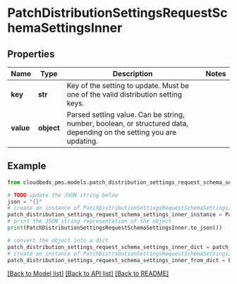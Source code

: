# PatchDistributionSettingsRequestSchemaSettingsInner


## Properties

Name | Type | Description | Notes
------------ | ------------- | ------------- | -------------
**key** | **str** | Key of the setting to update. Must be one of the valid distribution setting keys. | 
**value** | **object** | Parsed setting value. Can be string, number, boolean, or structured data, depending on the setting you are updating. | 

## Example

```python
from cloudbeds_pms.models.patch_distribution_settings_request_schema_settings_inner import PatchDistributionSettingsRequestSchemaSettingsInner

# TODO update the JSON string below
json = "{}"
# create an instance of PatchDistributionSettingsRequestSchemaSettingsInner from a JSON string
patch_distribution_settings_request_schema_settings_inner_instance = PatchDistributionSettingsRequestSchemaSettingsInner.from_json(json)
# print the JSON string representation of the object
print(PatchDistributionSettingsRequestSchemaSettingsInner.to_json())

# convert the object into a dict
patch_distribution_settings_request_schema_settings_inner_dict = patch_distribution_settings_request_schema_settings_inner_instance.to_dict()
# create an instance of PatchDistributionSettingsRequestSchemaSettingsInner from a dict
patch_distribution_settings_request_schema_settings_inner_from_dict = PatchDistributionSettingsRequestSchemaSettingsInner.from_dict(patch_distribution_settings_request_schema_settings_inner_dict)
```
[[Back to Model list]](../README.md#documentation-for-models) [[Back to API list]](../README.md#documentation-for-api-endpoints) [[Back to README]](../README.md)


